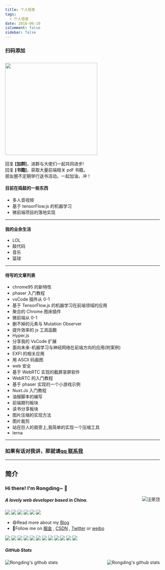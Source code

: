 ```yaml
---
title: 个人信息
tags:
  - 个人信息
date: 2018-06-10
isComment: false
sidebar: false
---
```


### 扫码添加

## <img src="https://gitee.com/wangrongding/image-house/raw/master/2021-9-9/1631165421779-%E5%BE%AE%E4%BF%A1%E5%9B%BE%E7%89%87_20210818170639.jpg" width="300px">

回复 **[加群]**，进群与大佬们一起共同进步!  
回复 **[书籍]**，获取大量前端相关 pdf 书籍。  
朋友圈不定期举行送书活动。一起加油，冲！

#### 目前在捣鼓的一些东西

- 多人音视频
- 基于 tensorFlow.js 的机器学习
- 微前端项目的落地实现

---

#### 我的业余生活

- LOL
- 敲代码
- 音乐
- 篮球

---

#### 待写的文章列表

- chrome95 的新特性
- phaser 入门教程
- vsCode 插件从 0-1
- 基于 TensorFlow.js 的机器学习在前端领域的应用
- 聚合的 Chrome 图床插件
- 微前端从 0-1
- 删不掉的元素与 Mutation Observer
- 提升效率的 js 工具函数
- Hyper.js
- 分享我的 VsCode 扩展
- 面向未来-机器学习与神经网络在前端方向的应用(附案例)
- EXFI 的相关应用
- 用 ASCII 码画图
- web 安全
- 基于 WebRTC 实现的截屏录屏软件
- WebRTC 的入门教程
- 基于 phaser 实现的一个小游戏示例
- Nuxt.Js 入门教程
- 油猴脚本的编写
- 前端期刊板块
- 读书分享板块
- 图片压缩的实现方法
- 图片裁剪
- 站在巨人的肩旁上,我简单的实现一个压缩工具
- lerna

---

### 如果有话对我讲，那就请[qq 联系我](http://wpa.qq.com/msgrd?v=3&uin=729319240&site=qq&menu=yes)

---

## 简介

<!--
**wangrongding/wangrongding** is a ✨ _special_ ✨ repository because its `README.md` (this file) appears on your GitHub profile.

Here are some ideas to get you started:

- 🔭 I’m currently working on ...
- 🌱 I’m currently learning ...
- 👯 I’m looking to collaborate on ...
- 🤔 I’m looking for help with ...
- 💬 Ask me about ...
- 📫 How to reach me: ...
- 😄 Pronouns: ...
- ⚡ Fun fact: ...
-->

### Hi there! I'm Rongding~ 👋

<a href="https://github.com/wangrongding">
    <div align="right" >
        <img align="right" src="https://count.getloli.com/get/@:wangrongding" alt="汪荣顶" />
    </div>
</a>

<!-- ======================================================================== -->

##### A lovely web developer based in China.

[![](https://img.shields.io/badge/-FedTop-005A2B?style=flat-square&labelColor=005A2B&logo=Julia&logoColor=fff)](http://www.fedtop.com/)
[![](https://img.shields.io/badge/-汪荣顶-E6162D?style=flat-square&labelColor=9D1620&logo=Sina-Weibo&logoColor=white)](https://weibo.com/wangrongding)
[![](https://img.shields.io/badge/-Sparrow_wrd-1ca0f1?style=flat-square&labelColor=1ca0f1&logo=twitter&logoColor=white)](https://twitter.com/Sparrow_wrd)
[![](https://img.shields.io/badge/掘金-blue?style=flat-square)](https://juejin.cn/user/2858385963749223)
[![](https://img.shields.io/badge/-CSDN-FF3C00?style=flat-square)](https://blog.csdn.net/weixin_42038245)
[![](https://img.shields.io/badge/-知乎-fff?style=flat-square&logo=Zhihu&labelColor=ffffff&color=fff)](https://www.zhihu.com/people/rongding)

- 😄Read more about my [Blog](http://www.fedtop.com/)
- 👯Follow me on [掘金](https://juejin.cn/user/2858385963749223) , [CSDN](https://blog.csdn.net/weixin_42038245) , [Twitter](https://twitter.com/Sparrow_wrd) or [weibo](https://weibo.com/wangrongding)

![](https://img.shields.io/badge/-Nodejs-43853d?style=flat-square&logo=Node.js&logoColor=white)
![](https://img.shields.io/badge/-WebRTC-008000?style=flat-square&logo=WebRTC&labelColor=90EE90&color=fff)
![](https://img.shields.io/badge/-JavaScript-e5cd0c?style=flat-square&logo=JavaScript&labelColor=f7df1e&logoColor=000)
![](https://img.shields.io/badge/-Vue.js-29beb0?style=flat-square&logo=vue.js&labelColor=ffffff&color=4FC08D)
![](https://img.shields.io/badge/-NPM-CB3837?style=flat-square&logo=npm&logoColor=white)
![](https://img.shields.io/badge/-Github_Actions-2088FF?style=flat-square&logo=github-actions&logoColor=white)
![](https://img.shields.io/badge/-WebPack-1C78C0?style=flat-square&logo=WebPack&logoColor=white)
![](https://img.shields.io/badge/-Electron-white?style=flat-square&logo=electron&logoColor=white&color=47848F)
![](https://img.shields.io/badge/-KaliLinux-white?style=flat-square&logo=KaliLinux&logoColor=white&color=blue)
![](https://img.shields.io/badge/-MiniProgram-008000?style=flat-square&logo=WeChat&labelColor=fff&color=07C160)
![](https://img.shields.io/badge/-CodePen-white?style=flat-square&logo=CodePen&logoColor=white&color=000)
![](https://img.shields.io/badge/-Tampermonkey-black?style=flat-square&logo=Tampermonkey&labelColor=black&color=00485B)

##### GitHub Stats

<div align="center">
    <a href="https://github.com/wangrongding">
        <img align="left" src="https://github-readme-stats.vercel.app/api?username=wangrongding&show_icons=truee&include_all_commits=true&theme=onedark&hide=prs" alt="Rongding's github stats"/>
    </a>
    <a href="https://github.com/wangrongding">
        <img align="right" src="https://github-readme-stats.vercel.app/api/top-langs/?username=wangrongding&layout=compact&show_icons=truee&include_all_commits=true&theme=onedark&card_width=230" alt="Rongding's github stats"/>
    </a>
</div>
